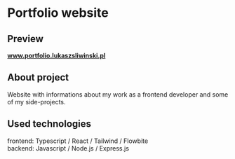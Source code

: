 # Portfolio website

## Preview

<b>www.portfolio.lukaszsliwinski.pl</b>

## About project

Website with informations about my work as a frontend developer and some of my side-projects.

## Used technologies

frontend: Typescript / React / Tailwind / Flowbite<br>
backend: Javascript / Node.js / Express.js
